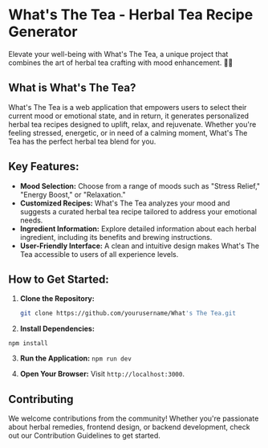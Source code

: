 # What's The Tea - Herbal Tea Recipe Generator

Elevate your well-being with What's The Tea, a unique project that combines the art of herbal tea crafting with mood enhancement. 🌿✨

## What is What's The Tea?

What's The Tea is a web application that empowers users to select their current mood or emotional state, and in return, it generates personalized herbal tea recipes designed to uplift, relax, and rejuvenate. Whether you're feeling stressed, energetic, or in need of a calming moment, What's The Tea has the perfect herbal tea blend for you.

## Key Features:

- **Mood Selection:** Choose from a range of moods such as "Stress Relief," "Energy Boost," or "Relaxation."
- **Customized Recipes:** What's The Tea analyzes your mood and suggests a curated herbal tea recipe tailored to address your emotional needs.
- **Ingredient Information:** Explore detailed information about each herbal ingredient, including its benefits and brewing instructions.
- **User-Friendly Interface:** A clean and intuitive design makes What's The Tea accessible to users of all experience levels.

## How to Get Started:

1. **Clone the Repository:**
   ```bash
   git clone https://github.com/yourusername/What's The Tea.git

2. **Install Dependencies:**
```cd What's The Tea
npm install
```

3. **Run the Application:**
```npm run dev```

4. **Open Your Browser:**
Visit `http://localhost:3000`.

## Contributing

We welcome contributions from the community! Whether you're passionate about herbal remedies, frontend design, or backend development, check out our Contribution Guidelines to get started.


